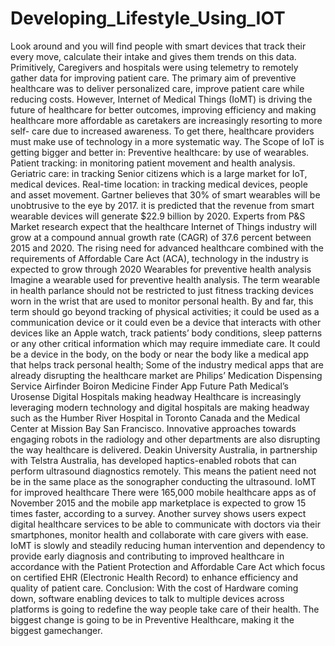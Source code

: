 # Developing_Lifestyle_Using_IOT
Look around and you will find people with smart devices that track their every move, calculate their intake and gives them trends on this data.  Primitively, Caregivers and hospitals were using telemetry to remotely gather data for improving patient care.  The primary aim of preventive healthcare was to deliver personalized care, improve patient care while reducing costs. However, Internet of Medical Things (IoMT) is driving the future of healthcare for better outcomes, improving efficiency and making healthcare more affordable as caretakers are increasingly resorting to more self- care due to increased awareness.  To get there, healthcare providers must make use of technology in a more systematic way.  The Scope of IoT is getting bigger and better in:      Preventive healthcare: by use of wearables.     Patient tracking: in monitoring patient movement and health analysis.     Geriatric care: in tracking Senior citizens which is a large market for IoT, medical devices.     Real-time location: in tracking medical devices, people and asset movement.  Gartner believes that 30% of smart wearables will be unobtrusive to the eye by 2017. it is predicted that the revenue from smart wearable devices will generate $22.9 billion by 2020.  Experts from P&amp;S Market research expect that the healthcare Internet of Things industry will grow at a compound annual growth rate (CAGR) of 37.6 percent between 2015 and 2020.  The rising need for advanced healthcare combined with the requirements of Affordable Care Act (ACA), technology in the industry is expected to grow through 2020  Wearables for preventive health analysis  Imagine a wearable used for preventive health analysis.  The term wearable in health parlance should not be restricted to just fitness tracking devices worn in the wrist that are used to monitor personal health.  By and far, this term should go beyond tracking of physical activities; it could be used as a communication device or it could even be a device that interacts with other devices like an Apple watch, track patients’ body conditions, sleep patterns or any other critical information which may require immediate care.  It could be a device in the body, on the body or near the body like a medical app that helps track personal health;  Some of the industry medical apps that are already disrupting the healthcare market are      Philips’ Medication Dispensing Service     Airfinder     Boiron Medicine Finder App     Future Path Medical’s Urosense     Digital Hospitals making headway  Healthcare is increasingly leveraging modern technology and digital hospitals are making headway such as the Humber River Hospital in Toronto Canada and the Medical Center at Mission Bay San Francisco. Innovative approaches towards engaging robots in the radiology and other departments are also disrupting the way healthcare is delivered.  Deakin University Australia, in partnership with Telstra Australia, has developed haptics-enabled robots that can perform ultrasound diagnostics remotely. This means the patient need not be in the same place as the sonographer conducting the ultrasound.  IoMT for improved healthcare  There were 165,000 mobile healthcare apps as of November 2015 and the mobile app marketplace is expected to grow 15 times faster, according to a survey.  Another survey shows users expect digital healthcare services to be able to communicate with doctors via their smartphones, monitor health and collaborate with care givers with ease.  IoMT is slowly and steadily reducing human intervention and dependency to provide early diagnosis and contributing to improved healthcare in accordance with the Patient Protection and Affordable Care Act which focus on certified EHR (Electronic Health Record) to enhance efficiency and quality of patient care.  Conclusion:  With the cost of Hardware coming down, software enabling devices to talk to multiple devices across platforms is going to redefine the way people take care of their health.  The biggest change is going to be in Preventive Healthcare, making it the biggest gamechanger.
